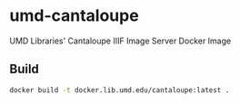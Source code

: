 # umd-cantaloupe

UMD Libraries' Cantaloupe IIIF Image Server Docker Image

## Build

```bash
docker build -t docker.lib.umd.edu/cantaloupe:latest .
```
